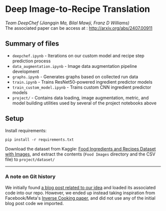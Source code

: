 # Deep Image-to-Recipe Translation
*Team DeepChef (Jiangqin Ma, Bilal Mawji, Franz D Williams)*  
The associated paper can be access at :
http://arxiv.org/abs/2407.00911  

## Summary of files
* `deepchef.ipynb` - Iterations on our custom model and recipe step prediction process
* `data_augmentation.ipynb` - Image data augmentation pipeline development
* `graphs.ipynb` - Generates graphs based on collected run data
* `train.ipynb` - Trains ResNet50-powered ingredient predictor models
* `train_custom_model.ipynb` - Trains custom CNN ingredient predictor models
* `project/` - Contains data loading, image augmentation, metric, and model building utilities used by several of the project notebooks above

## Setup
Install requirements:

```
pip install -r requirements.txt
```

Download the dataset from Kaggle: [Food Ingredients and Recipes Dataset with Images](https://www.kaggle.com/datasets/pes12017000148/food-ingredients-and-recipe-dataset-with-images), and extract the contents (`Food Images` directory and the CSV file) to `project/dataset/`

---

### A note on Git history
We initially found [a blog post related to our idea](https://towardsdatascience.com/this-ai-is-hungry-b2a8655528be) and loaded its associated code into our repo. However, we ended up instead taking inspiration from Facebook/Meta's [Inverse Cooking paper](https://research.facebook.com/publications/inverse-cooking-recipe-generation-from-food-images/), and did not use any of the initial blog post code we imported.
